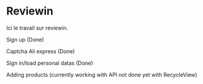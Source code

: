 # Reviewin
Ici le travail sur reviewin. 



Sign up (Done)

Captcha Ali express (Done)

Sign in/load personal datas (Done)

Adding products (currently working with API not done yet with RecycleView)
